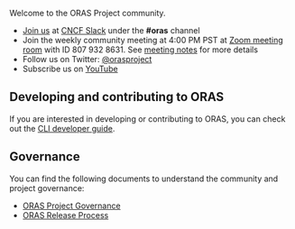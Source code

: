 Welcome to the ORAS Project community.

- [Join us](https://slack.cncf.io/) at [CNCF Slack](https://cloud-native.slack.com) under the **#oras** channel
- Join the weekly community meeting at 4:00 PM PST at [Zoom meeting room](https://zoom.us/j/8079328631?pwd=UzN0NUlmbmcvTTN5L0o5VUQ2YndyQT09) with ID 807 932 8631. See [meeting notes](https://hackmd.io/P-O6n222TcSMoJgHmTTduw?view) for more details
- Follow us on Twitter: [@orasproject](https://twitter.com/orasproject)
- Subscribe us on [YouTube](https://www.youtube.com/@cncforasproject) 

## Developing and contributing to ORAS

If you are interested in developing or contributing to ORAS, you can check out the [CLI developer guide](https://oras.land/cli/5_developer_guide/).

## Governance

You can find the following documents to understand the community and project governance:

- [ORAS Project Governance](https://github.com/oras-project/community/blob/main/governance/GOVERNANCE.md)
- [ORAS Release Process](https://github.com/oras-project/community/blob/main/governance/RELEASE-PROCESS.md)


